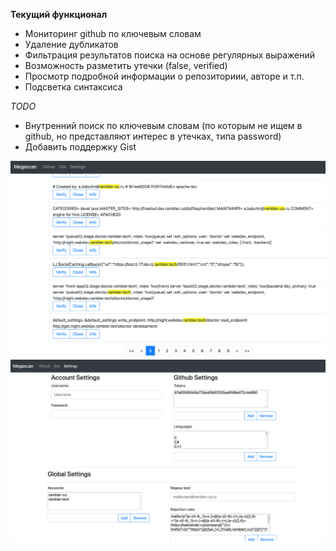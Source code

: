 **Текущий функционал**

- Мониторинг github по ключевым словам
- Удаление дубликатов
- Фильтрация результатов поиска на основе регулярных выражений
- Возможность разметить утечки (false, verified)
- Просмотр подробной информации о репозиториии, авторе и т.п. 
- Подсветка синтаксиса

*TODO*
- Внутренний поиск по ключевым словам (по которым не ищем в github, но представляют интерес в утечках, типа password)
- Добавить поддержку Gist

![](doc/main.png)
![](doc/settings.png)

